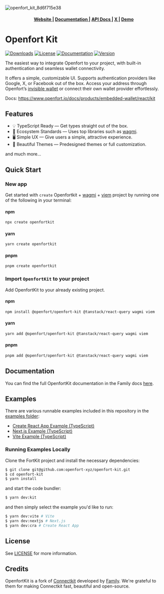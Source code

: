 ![openfort_kit_8d6f715e38](https://github.com/user-attachments/assets/e652c9d8-c2ff-4f13-b046-405338fdea01)

<div align="center">
  <h4>
    <a href="https://www.openfort.io/">
      Website
    </a>
    <span> | </span>
    <a href="https://www.openfort.io/docs/products/embedded-wallet/react/kit">
      Documentation
    </a>
    <span> | </span>
    <a href="https://www.openfort.io/docs/reference/api/authentication">
      API Docs
    </a>
    <span> | </span>
    <a href="https://x.com/openfort_hq">
      X
    </a>
        <span> | </span>
    <a href="https://create-next-app.openfort.xyz/">
      Demo
    </a>
  </h4>
</div>


# Openfort Kit

[![Downloads](https://img.shields.io/npm/dm/@openfort/openfort-kit.svg)](https://www.npmjs.com/package/@openfort/openfort-kit)
[![License](https://img.shields.io/badge/license-MIT-green.svg)](LICENSE)
[![Documentation](https://img.shields.io/badge/docs-openfort.io-blue)](https://www.openfort.io/docs/products/embedded-wallet/react/kit)
[![Version](https://img.shields.io/npm/v/@openfort/openfort-kit.svg)](https://www.npmjs.org/package/@openfort/openfort-kit)


The easiest way to integrate Openfort to your project, with built-in authentication and seamless wallet connectivity.

It offers a simple, customizable UI. Supports authentication providers like Google, X, or Facebook out of the box. Access your address through Openfort’s [invisible wallet](https://www.openfort.io/docs/products/embedded-wallet/javascript) or connect their own wallet provider effortlessly.

Docs: https://www.openfort.io/docs/products/embedded-wallet/react/kit

## Features

- 💡 TypeScript Ready — Get types straight out of the box.
- 🌱 Ecosystem Standards — Uses top libraries such as [wagmi](https://github.com/wagmi-dev/wagmi).
- 🖥️ Simple UX — Give users a simple, attractive experience.
- 🎨 Beautiful Themes — Predesigned themes or full customization.

and much more...

## Quick Start

### New app

Get started with `create` Openfortkit + [wagmi](https://wagmi.sh/) + [viem](https://viem.sh) project by running one of the following in your terminal:

#### npm

```sh
npx create openfortkit
```

#### yarn

```sh
yarn create openfortkit
```

#### pnpm

```sh
pnpm create openfortkit
```

### Import `OpenfortKit` to your project

Add OpenfortKit to your already existing project.

#### npm

```sh
npm install @openfort/openfort-kit @tanstack/react-query wagmi viem
```

#### yarn

```sh
yarn add @openfort/openfort-kit @tanstack/react-query wagmi viem
```

#### pnpm

```sh
pnpm add @openfort/openfort-kit @tanstack/react-query wagmi viem
```

## Documentation

You can find the full OpenfortKit documentation in the Family docs [here]().

## Examples

There are various runnable examples included in this repository in the [examples folder](https://github.com/openfort-xyz/openfort-kit/tree/main/examples):

- [Create React App Example (TypeScript)](https://github.com/openfort-xyz/openfort-kit/tree/main/examples/cra)
- [Next.js Example (TypeScript)](https://github.com/openfort-xyz/openfort-kit/tree/main/examples/nextjs)
- [Vite Example (TypeScript)](https://github.com/openfort-xyz/openfort-kit/tree/main/examples/vite)

### Running Examples Locally

Clone the FortKit project and install the necessary dependencies:

```sh
$ git clone git@github.com:openfort-xyz/openfort-kit.git
$ cd openfort-kit
$ yarn install
```

and start the code bundler:

```sh
$ yarn dev:kit
```

and then simply select the example you'd like to run:

```sh
$ yarn dev:vite # Vite
$ yarn dev:nextjs # Next.js
$ yarn dev:cra # Create React App
```

## License

See [LICENSE](https://github.com/openfort-xyz/openfort-kit/blob/main/LICENSE) for more information.

## Credits

OpenfortKit is a fork of [Connectkit](https://github.com/openfort-xyz/openfort-kit) developed by [Family](https://family.co). We're grateful to them for making Connectkit fast, beautiful and open-source.

